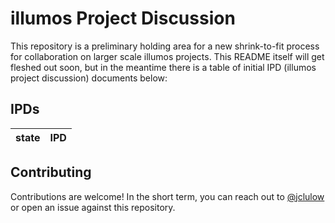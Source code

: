 # illumos Project Discussion

This repository is a preliminary holding area for a new shrink-to-fit process
for collaboration on larger scale illumos projects.  This README itself will
get fleshed out soon, but in the meantime there is a table of initial IPD
(illumos project discussion) documents below:

## IPDs

| state    | IPD |
| -------- | ------------------------------------------------------------- |

## Contributing

Contributions are welcome!  In the short term, you can reach out to
[@jclulow](https://github.com/jclulow) or open an issue against this
repository.

